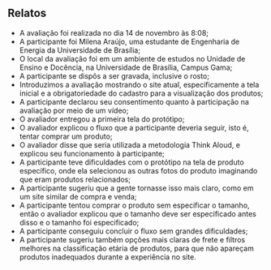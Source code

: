 ## Relatos

* A avaliação foi realizada no dia 14 de novembro às 8:08;
* A participante foi Milena Araújo, uma estudante de Engenharia de Energia da Universidade de Brasília;
* O local da avaliação foi em um ambiente de estudos no Unidade de Ensino e Docência, na Universidade de Brasília, Campus Gama;
* A participante se dispôs a ser gravada, inclusive o rosto;
* Introduzimos a avaliação mostrando o site atual, especificamente a tela inicial e a obrigatoriedade do cadastro para a visualização dos produtos;
* A participante declarou seu consentimento quanto à participação na avaliação por meio de um vídeo;
* O avaliador entregou a primeira tela do protótipo;
* O avaliador explicou o fluxo que a participante deveria seguir, isto é, tentar comprar um produto;
* O avaliador disse que seria utilizada a metodologia Think Aloud, e explicou seu funcionamento à participante;
* A participante teve dificuldades com o protótipo na tela de produto específico, onde ela selecionou as outras fotos do produto imaginando que eram produtos relacionados;
* A participante sugeriu que a gente tornasse isso mais claro, como em um site similar de compra e venda;
* A participante tentou comprar o produto sem especificar o tamanho, então o avaliador explicou que o tamanho deve ser especificado antes disso e o tamanho foi especificado;
* A participante conseguiu concluir o fluxo sem grandes dificuldades;
* A participante sugeriu também opções mais claras de frete e filtros melhores na classificação etária de produtos, para que não apareçam produtos inadequados durante a experiência no site.


